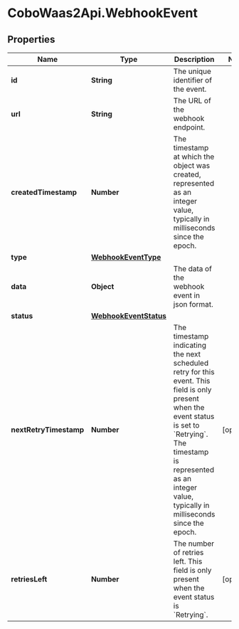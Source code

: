 # CoboWaas2Api.WebhookEvent

## Properties

Name | Type | Description | Notes
------------ | ------------- | ------------- | -------------
**id** | **String** | The unique identifier of the event. | 
**url** | **String** | The URL of the webhook endpoint. | 
**createdTimestamp** | **Number** | The timestamp at which the object was created, represented as an integer value, typically in milliseconds since the epoch. | 
**type** | [**WebhookEventType**](WebhookEventType.md) |  | 
**data** | **Object** | The data of the webhook event in json format. | 
**status** | [**WebhookEventStatus**](WebhookEventStatus.md) |  | 
**nextRetryTimestamp** | **Number** | The timestamp indicating the next scheduled retry for this event. This field is only present when the event status is set to &#x60;Retrying&#x60;. The timestamp is represented as an integer value, typically in milliseconds since the epoch.  | [optional] 
**retriesLeft** | **Number** | The number of retries left. This field is only present when the event status is &#x60;Retrying&#x60;. | [optional] 



